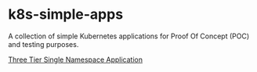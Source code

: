 # k8s-simple-apps

A collection of simple Kubernetes applications for Proof Of Concept (POC) and testing purposes.

[Three Tier Single Namespace Application](three-tier-single-ns)
